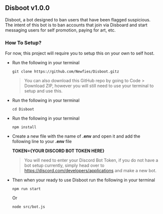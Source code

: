 ## Disboot v1.0.0
 Disboot, a bot designed to ban users that have been flagged suspicious. The intent of this bot is to ban accounts that join via Disboard and start messaging users for self promotion, paying for art, etc.


### How To Setup?
 For now, this project will require you to setup this on your own to self host.
 
 -  Run the following in your terminal
    ```
    git clone https://github.com/Newfies/Disboot.gitz
    ```
    > You can also download this GitHub repo by going to Code > Download ZIP, however you will still need to use your terminal to setup and use this.

 -  Run the following in your terminal
    ```
    cd Disboot
    ```
    
 -  Run the following in your terminal
    ```
    npm install
    ```

 -  Create a new file with the name of **.env** and open it and add the following line to your **.env** file

    **TOKEN={YOUR DISCORD BOT TOKEN HERE}**
    
    > You will need to enter your Discord Bot Token, if you do not have a bot setup currently, simply head over to https://discord.com/developers/applications and make a new bot.

 -  Then when your ready to use Disboot run the following in your terminal
    ```
    npm run start
    ```
    Or
    ```
    node src/bot.js
    ```